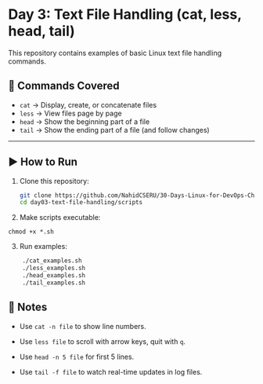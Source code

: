 # Day 3: Text File Handling (cat, less, head, tail)

This repository contains examples of basic Linux text file handling commands.

## 📂 Commands Covered
- `cat` → Display, create, or concatenate files
- `less` → View files page by page
- `head` → Show the beginning part of a file
- `tail` → Show the ending part of a file (and follow changes)

---

## ▶️ How to Run
1. Clone this repository:
   ```bash
   git clone https://github.com/NahidCSERU/30-Days-Linux-for-DevOps-Challenge.git
   cd day03-text-file-handling/scripts
    ```
2. Make scripts executable:   

`chmod +x *.sh`   

3. Run examples:    
```bash
    ./cat_examples.sh
    ./less_examples.sh
    ./head_examples.sh
    ./tail_examples.sh
```
## 📝 Notes 
* Use `cat -n file` to show line numbers.

* Use `less file` to scroll with arrow keys, quit with `q`.

* Use `head -n 5 file` for first 5 lines.

* Use `tail -f file` to watch real-time updates in log files.
